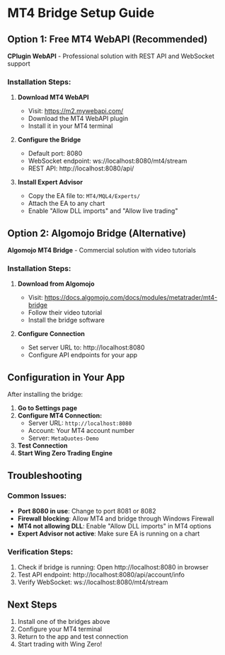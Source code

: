 # MT4 Bridge Setup Guide

## Option 1: Free MT4 WebAPI (Recommended)
**CPlugin WebAPI** - Professional solution with REST API and WebSocket support

### Installation Steps:
1. **Download MT4 WebAPI**
   - Visit: https://m2.mywebapi.com/
   - Download the MT4 WebAPI plugin
   - Install it in your MT4 terminal

2. **Configure the Bridge**
   - Default port: 8080
   - WebSocket endpoint: ws://localhost:8080/mt4/stream
   - REST API: http://localhost:8080/api/

3. **Install Expert Advisor**
   - Copy the EA file to: `MT4/MQL4/Experts/`
   - Attach the EA to any chart
   - Enable "Allow DLL imports" and "Allow live trading"

## Option 2: Algomojo Bridge (Alternative)
**Algomojo MT4 Bridge** - Commercial solution with video tutorials

### Installation Steps:
1. **Download from Algomojo**
   - Visit: https://docs.algomojo.com/docs/modules/metatrader/mt4-bridge
   - Follow their video tutorial
   - Install the bridge software

2. **Configure Connection**
   - Set server URL to: http://localhost:8080
   - Configure API endpoints for your app

## Configuration in Your App

After installing the bridge:

1. **Go to Settings page**
2. **Configure MT4 Connection:**
   - Server URL: `http://localhost:8080`
   - Account: Your MT4 account number
   - Server: `MetaQuotes-Demo`
3. **Test Connection**
4. **Start Wing Zero Trading Engine**

## Troubleshooting

### Common Issues:
- **Port 8080 in use**: Change to port 8081 or 8082
- **Firewall blocking**: Allow MT4 and bridge through Windows Firewall
- **MT4 not allowing DLL**: Enable "Allow DLL imports" in MT4 options
- **Expert Advisor not active**: Make sure EA is running on a chart

### Verification Steps:
1. Check if bridge is running: Open http://localhost:8080 in browser
2. Test API endpoint: http://localhost:8080/api/account/info
3. Verify WebSocket: ws://localhost:8080/mt4/stream

## Next Steps
1. Install one of the bridges above
2. Configure your MT4 terminal
3. Return to the app and test connection
4. Start trading with Wing Zero!